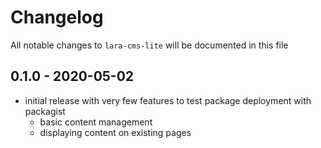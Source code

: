 # Changelog

All notable changes to `lara-cms-lite` will be documented in this file

## 0.1.0 - 2020-05-02

- initial release with very few features to test package deployment with packagist
  - basic content management
  - displaying content on existing pages
